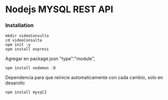 # Nodejs MYSQL REST API

### Installation

```
mkdir videoConsulta
cd videoConsulta
npm init -y
npm install express
```

Agregar en package.json
"type":"module",


```
npm install nodemon -D
```
Dependencia para que reinicie automaticamente con cada cambio, solo en desarollo

```
npm install mysql2
```
